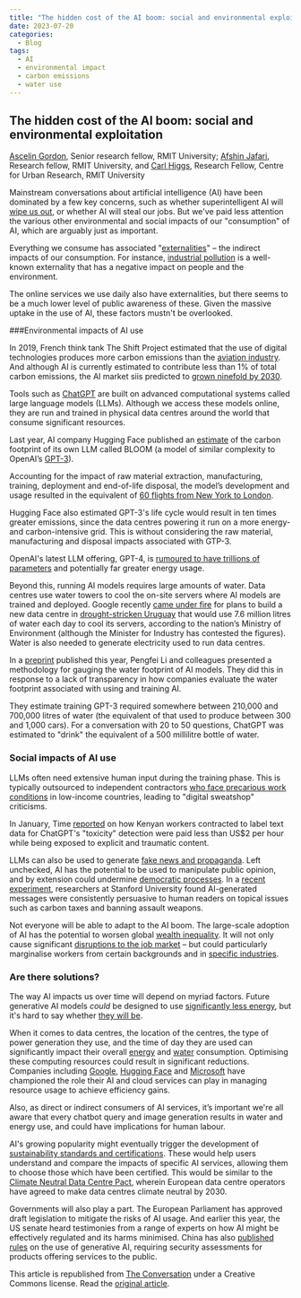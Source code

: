 ```yaml
---
title: "The hidden cost of the AI boom: social and environmental exploitation"
date: 2023-07-20
categories:
  - Blog
tags:
  - AI
  - environmental impact
  - carbon emissions
  - water use
---
```



## The hidden cost of the AI boom: social and environmental exploitation

[Ascelin Gordon](https://theconversation.com/profiles/ascelin-gordon-5170), Senior research fellow, RMIT University; [Afshin Jafari](https://theconversation.com/profiles/afshin-jafari-1452222), Research fellow, RMIT University, and [Carl Higgs](https://theconversation.com/profiles/carl-higgs-409315), Research Fellow, Centre for Urban Research, RMIT University

Mainstream conversations about artificial intelligence (AI) have been dominated by a few key concerns, such as whether superintelligent AI will [wipe us out](https://time.com/6273743/thinking-that-could-doom-us-with-ai), or whether AI will steal our jobs. But we've paid less attention the various other environmental and social impacts of our "consumption" of AI, which are arguably just as important.

Everything we consume has associated "[externalities](https://www.investopedia.com/terms/e/externality.asp)" – the indirect impacts of our consumption. For instance, [industrial pollution](https://www.imf.org/en/Publications/fandd/issues/Series/Back-to-Basics/Externalities) is a well-known externality that has a negative impact on people and the environment.

The online services we use daily also have externalities, but there seems to be a much lower level of public awareness of these. Given the massive uptake in the use of AI, these factors mustn't be overlooked.

###Environmental impacts of AI use

In 2019, French think tank The Shift Project estimated that the use of digital technologies produces more carbon emissions than the [aviation industry](https://en.reset.org/our-digital-carbon-footprint-environmental-impact-living-life-online-12272019). And although AI is currently estimated to contribute less than 1% of total carbon emissions, the AI market siis predicted to [grown ninefold by 2030](https://www.statista.com/statistics/1365145/artificial-intelligence-market-size). 

Tools such as [ChatGPT](https://openai.com/chatgpt) are built on advanced computational systems called large language models (LLMs). Although we access these models online, they are run and trained in physical data centres around the world that consume significant resources.

Last year, AI company Hugging Face published an [estimate](https://arxiv.org/pdf/2211.02001.pdf) of the carbon footprint of its own LLM called BLOOM (a model of similar complexity to OpenAI’s [GPT-3](https://en.wikipedia.org/wiki/GPT-3)).

Accounting for the impact of raw material extraction, manufacturing, training, deployment and end-of-life disposal, the model’s development and usage resulted in the equivalent of [60 flights from New York to London](https://www.technologyreview.com/2022/11/14/1063192/were-getting-a-better-idea-of-ais-true-carbon-footprint/). 

Hugging Face also estimated GPT-3's life cycle would result in ten times greater emissions, since the data centres powering it run on a more energy- and carbon-intensive grid. This is without considering the raw material, manufacturing and disposal impacts associated with GTP-3. 

OpenAI's latest LLM offering, GPT-4, is [rumoured to have trillions of parameters](https://www.theatlantic.com/technology/archive/2023/03/openai-gpt-4-parameters-power-debate/673290/) and potentially far greater energy usage.

Beyond this, running AI models requires large amounts of water. Data centres use water towers to cool the on-site servers where AI models are trained and deployed. Google recently [came under fire](https://www.theguardian.com/world/2023/jul/11/uruguay-drought-water-google-data-center) for plans to build a new data centre in [drought-stricken Uruguay](https://www.theguardian.com/world/2023/jul/15/drought-leaves-millions-in-uruguay-without-tap-water-fit-for-drinking) that would use 7.6 million litres of water each day to cool its servers, according to the nation’s Ministry of Environment (although the Minister for Industry has contested the figures). Water is also needed to generate electricity used to run data centres.

In a [preprint](https://doi.org/10.48550/arXiv.2304.03271) published this year, Pengfei Li and colleagues presented a methodology for gauging the water footprint of AI models. They did this in response to a lack of transparency in how companies evaluate the water footprint associated with using and training AI.

They estimate training GPT-3 required somewhere between 210,000 and 700,000 litres of water (the equivalent of that used to produce between 300 and 1,000 cars). For a conversation with 20 to 50 questions, ChatGPT was estimated to "drink" the equivalent of a 500 millilitre bottle of water.

### Social impacts of AI use

LLMs often need extensive human input during the training phase. This is typically outsourced to independent contractors [who face precarious work conditions](https://doi.org/10.1145/3555561) in low-income countries, leading to "digital sweatshop" criticisms. 

In January, Time [reported](https://time.com/6247678/openai-chatgpt-kenya-workers/) on how Kenyan workers contracted to label text data for ChatGPT's "toxicity" detection were paid less than US$2 per hour while being exposed to explicit and traumatic content.  

LLMs can also be used to generate [fake news and propaganda](https://www.theguardian.com/commentisfree/2023/mar/03/fake-news-chatgpt-truth-journalism-disinformation). Left unchecked, AI has the potential to be used to manipulate public opinion, and by extension could undermine [democratic processes](https://www.brennancenter.org/our-work/analysis-opinion/how-ai-puts-elections-risk-and-needed-safeguards). In a [recent experiment](https://hai.stanford.edu/news/ais-powers-political-persuasion), researchers at Stanford University found AI-generated messages were consistently persuasive to human readers on topical issues such as carbon taxes and banning assault weapons.

Not everyone will be able to adapt to the AI boom. The large-scale adoption of AI has the potential to worsen global [wealth inequality](https://www.theguardian.com/technology/2023/feb/08/ai-chatgpt-jobs-economy-inequality). It will not only cause significant [disruptions to the job market](https://www.weforum.org/reports/the-future-of-jobs-report-2023/) – but could particularly marginalise workers from certain backgrounds and in [specific industries](https://www.whitehouse.gov/cea/written-materials/2022/12/05/the-impact-of-artificial-intelligence/). 

### Are there solutions?

The way AI impacts us over time will depend on myriad factors. Future generative AI models _could_ be designed to use [significantly less energy](https://www.forbes.com/sites/robtoews/2023/02/07/the-next-generation-of-large-language-models/?sh=1fdc66518dbc), but it's hard to say whether [they will be](https://doi.org/10.1038/s41558-022-01377-7).

When it comes to data centres, the location of the centres, the type of power generation they use, and the time of day they are used can significantly impact their overall [energy](https://dl.acm.org/doi/10.1145/3531146.3533234) and [water](https://doi.org/10.48550/arXiv.2304.03271) consumption. Optimising these computing resources could result in significant reductions. Companies including [Google](https://www.deepmind.com/blog/deepmind-ai-reduces-google-data-centre-cooling-bill-by-40), [Hugging Face](https://huggingface.co/blog/carbon-emissions-on-the-hub) and [Microsoft](https://azure.microsoft.com/en-au/explore/global-infrastructure/sustainability) have championed the role their AI and cloud services can play in managing resource usage to achieve efficiency gains.

Also, as direct or indirect consumers of AI services, it’s important we're all aware that every chatbot query and image generation results in water and energy use, and could have implications for human labour. 

AI's growing popularity might eventually trigger the development of [sustainability standards and certifications](https://en.wikipedia.org/wiki/Sustainability_standards_and_certification). These would help users understand and compare the impacts of specific AI services, allowing them to choose those which have been certified. This would be similar to the [Climate Neutral Data Centre Pact](https://www.climateneutraldatacentre.net), wherein European data centre operators have agreed to make data centres climate neutral by 2030.

Governments will also play a part. The European Parliament has approved draft legislation to mitigate the risks of AI usage. And earlier this year, the US senate heard testimonies from a range of experts on how AI might be effectively regulated and its harms minimised. China has also [published rules](https://www.reuters.com/technology/china-issues-temporary-rules-generative-ai-services-2023-07-13) on the use of generative AI, requiring security assessments for products offering services to the public.


This article is republished from [The Conversation](https://theconversation.com/au) under a Creative Commons license. Read the [original article](https://theconversation.com/the-hidden-cost-of-the-ai-boom-social-and-environmental-exploitation-208669).
